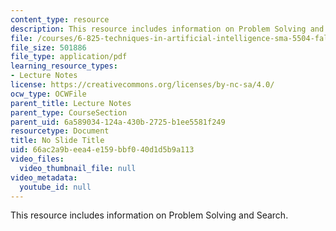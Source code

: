 ```yaml
---
content_type: resource
description: This resource includes information on Problem Solving and Search.
file: /courses/6-825-techniques-in-artificial-intelligence-sma-5504-fall-2002/66ac2a9beea4e159bbf040d1d5b9a113_Lecture2Final.pdf
file_size: 501886
file_type: application/pdf
learning_resource_types:
- Lecture Notes
license: https://creativecommons.org/licenses/by-nc-sa/4.0/
ocw_type: OCWFile
parent_title: Lecture Notes
parent_type: CourseSection
parent_uid: 6a589034-124a-430b-2725-b1ee5581f249
resourcetype: Document
title: No Slide Title
uid: 66ac2a9b-eea4-e159-bbf0-40d1d5b9a113
video_files:
  video_thumbnail_file: null
video_metadata:
  youtube_id: null
---
```

This resource includes information on Problem Solving and Search.